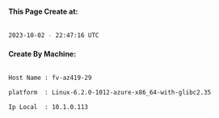 
   
#### This Page Create at:

```bash

2023-10-02 - 22:47:16 UTC

```

#### Create By Machine:

```bash

Host Name : fv-az419-29

platform  : Linux-6.2.0-1012-azure-x86_64-with-glibc2.35

Ip Local  : 10.1.0.113

```

